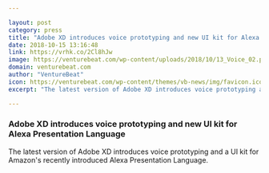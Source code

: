 ```yaml
---

layout: post
category: press
title: "Adobe XD introduces voice prototyping and new UI kit for Alexa Presentation Language"
date: 2018-10-15 13:16:48
link: https://vrhk.co/2Cl8hJw
image: https://venturebeat.com/wp-content/uploads/2018/10/13_Voice_02.png?fit=1725%2C1064&strip=all
domain: venturebeat.com
author: "VentureBeat"
icon: https://venturebeat.com/wp-content/themes/vb-news/img/favicon.ico
excerpt: "The latest version of Adobe XD introduces voice prototyping and a UI kit for Amazon's recently introduced Alexa Presentation Language."

---
```


### Adobe XD introduces voice prototyping and new UI kit for Alexa Presentation Language

The latest version of Adobe XD introduces voice prototyping and a UI kit for Amazon's recently introduced Alexa Presentation Language.